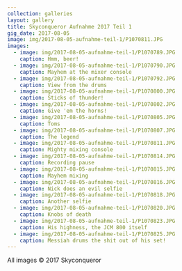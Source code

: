 ```yaml
---
collection: galleries
layout: gallery
title: Skyconqueror Aufnahme 2017 Teil 1
gig_date: 2017-08-05
image: img/2017-08-05-aufnahme-teil-1/P1070811.JPG
images:
  - image: img/2017-08-05-aufnahme-teil-1/P1070789.JPG
    caption: Hmm, beer!
  - image: img/2017-08-05-aufnahme-teil-1/P1070790.JPG
    caption: Mayhem at the mixer console
  - image: img/2017-08-05-aufnahme-teil-1/P1070792.JPG
    caption: View from the drums
  - image: img/2017-08-05-aufnahme-teil-1/P1070800.JPG
    caption: Sticks of thunder!
  - image: img/2017-08-05-aufnahme-teil-1/P1070802.JPG
    caption: Give 'em the horns!
  - image: img/2017-08-05-aufnahme-teil-1/P1070805.JPG
    caption: Toms
  - image: img/2017-08-05-aufnahme-teil-1/P1070807.JPG
    caption: The legend
  - image: img/2017-08-05-aufnahme-teil-1/P1070811.JPG
    caption: Mighty mixing console
  - image: img/2017-08-05-aufnahme-teil-1/P1070814.JPG
    caption: Recording pause
  - image: img/2017-08-05-aufnahme-teil-1/P1070815.JPG
    caption: Mayhem mixing
  - image: img/2017-08-05-aufnahme-teil-1/P1070816.JPG
    caption: Nick does an evil selfie
  - image: img/2017-08-05-aufnahme-teil-1/P1070818.JPG
    caption: Another selfie
  - image: img/2017-08-05-aufnahme-teil-1/P1070820.JPG
    caption: Knobs of death
  - image: img/2017-08-05-aufnahme-teil-1/P1070823.JPG
    caption: His highness, the JCM 800 itself
  - image: img/2017-08-05-aufnahme-teil-1/P1070825.JPG
    caption: Messiah drums the shit out of his set!
---
```


All images &copy; 2017 Skyconqueror
